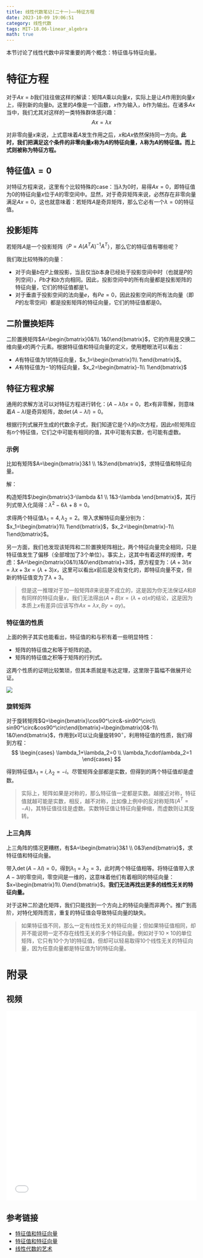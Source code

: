 ```yaml
---
title: 线性代数笔记(二十一)——特征方程
date: 2023-10-09 19:06:51
category: 线性代数
tags: MIT-18.06-linear_algebra
math: true
---
```


本节讨论了线性代数中非常重要的两个概念：特征值与特征向量。

<!--more-->

# 特征方程
对于$Ax=b$我们往往做这样的解读：矩阵$A$乘以向量$x$，实际上是让$A$作用到向量$x$上，得到新的向量$b$。这里的$A$像是一个函数，$x$作为输入，$b$作为输出。在诸多$Ax$当中，我们尤其对这样的一类特殊群体感兴趣：
$$
Ax=\lambda x
$$

对非零向量$x$来说，上式意味着$A$发生作用之后，$x$和$Ax$依然保持同一方向。**此时，我们把满足这个条件的非零向量$x$称为$A$的特征向量，$\lambda$称为$A$的特征值。而上式则被称为特征方程。**

## 特征值$\lambda=0$
对特征方程来说，这里有个比较特殊的case：当$\lambda$为$0$时，易得$Ax=0$，即特征值为0的特征向量$x$位于$A$的零空间中。显然，对于奇异矩阵来说，必然存在非零向量满足$Ax=0$，这也就意味着：若矩阵$A$是奇异矩阵，那么它必有一个$\lambda=0$的特征值。

## 投影矩阵
若矩阵$A$是一个投影矩阵（$P=A(A^TA)^{-1}A^T$），那么它的特征值有哪些呢？

我们取比较特殊的向量：

- 对于向量$b$在$P$上做投影，当且仅当$b$本身已经处于投影空间中时（也就是$P$的列空间），$Pb$才和$b$方向相同。因此，投影空间中的所有向量都是投影矩阵的特征向量，它们的特征值都是$1$。
- 对于垂直于投影空间的法向量$e$，有$Pe=0$，因此投影空间的所有法向量（即$P$的左零空间）都是投影矩阵的特征向量，它们的特征值都是$0$。

## 二阶置换矩阵
二阶置换矩阵$A=\begin{bmatrix}0&1\\ 1&0\end{bmatrix}$，它的作用是交换二维向量$x$的两个元素。根据特征值和特征向量的定义，使用瞪眼法可以看出：

- $A$有特征值为$1$的特征向量，$x_1=\begin{bmatrix}1\\ 1\end{bmatrix}$。
- $A$有特征值为$-1$的特征向量，$x_2=\begin{bmatrix}-1\\ 1\end{bmatrix}$

## 特征方程求解
通用的求解方法可以对特征方程进行转化：$(A-\lambda I)x=0$，若$x$有非零解，则意味着$A-\lambda I$是奇异矩阵，故$\det(A-\lambda I)=0$。

根据行列式展开生成的代数余子式，我们知道它是个$\lambda$的$n$次方程，因此$n$阶矩阵应有$n$个特征值，它们之中可能有相同的值，其中可能有实数，也可能有虚数。

### 示例
比如有矩阵$A=\begin{bmatrix}3&1 \\ 1&3\end{bmatrix}$，求特征值和特征向量。

解：

构造矩阵$\begin{bmatrix}3-\lambda &1 \\ 1&3-\lambda \end{bmatrix}$，其行列式带入化简得：$\lambda ^2-6\lambda +8=0$。

求得两个特征值$\lambda_1=4, \lambda_2=2$。带入求解特征向量分别为：$x_1=\begin{bmatrix}1\\ 1\end{bmatrix}$，$x_2=\begin{bmatrix}-1\\ 1\end{bmatrix}$。

另一方面，我们也发现该矩阵和二阶置换矩阵相比，两个特征向量完全相同，只是特征值发生了偏移（全部增加了3个单位）。事实上，这其中有着这样的规律，考虑：$A=\begin{bmatrix}0&1\\1&0\end{bmatrix}+3I$，原方程变为：$(A+3I)x=\lambda x+3x=(\lambda+3)x$，这里可以看出$x$前后是没有变化的，即特征向量不变，但新的特征值变为了$\lambda+3$。

> 但是这一推理对于加一般矩阵$B$来说是不成立的，这是因为你无法保证$A$和$B$有同样的特征向量$x$，我们无法得出$(A+B)x=(\lambda+\alpha)x$的结论，这是因为本质上$x$有差异(应该写作$Ax=\lambda x, By=\alpha y$)。

### 特征值的性质
上面的例子其实也能看出，特征值的和与积有着一些明显特性：

- 矩阵的特征值之和等于矩阵的迹。
- 矩阵的特征值之积等于矩阵的行列式。

这两个性质的证明比较繁琐，但其本质就是韦达定理，这里限于篇幅不做展开论证。
 
![](2023-10-09-19-47-38.png)

### 旋转矩阵
对于旋转矩阵$Q=\begin{bmatrix}\cos90^\circ&-sin90^\circ\\ sin90^\circ&cos90^\circ\end{bmatrix}=\begin{bmatrix}0&-1\\ 1&0\end{bmatrix}$，作用到$x$可以让向量旋转$90^\circ$，利用特征值的性质，我们得到方程：
$$
\begin{cases}
\lambda_1+\lambda_2=0 \\
\lambda_1\cdot\lambda_2=1
\end{cases}
$$

得到特征值$\lambda_1=i,\lambda_2=-i$。尽管矩阵全部都是实数，但得到的两个特征值却是虚数。

> 实际上，矩阵如果是对称的，那么特征值一定都是实数。越接近对称，特征值就越可能是实数，相反，越不对称，比如像上例中的反对称矩阵($A^T=-A$)，其特征值往往是虚数。实数特征值让特征向量伸缩，而虚数则让其旋转。

### 上三角阵
上三角阵的情况更糟糕，有$A=\begin{bmatrix}3&1 \\ 0&3\end{bmatrix}$，求特征值和特征向量。

带入$\det(A-\lambda I)=0$，得到$\lambda_1=\lambda_2=3$，此时两个特征值相等。将特征值带入求$A-3I$的零空间，零空间是一维的，这意味着他们有着相同的特征向量：$x=\begin{bmatrix}1\\ 0\end{bmatrix}$。**我们无法再找出更多的线性无关的特征向量。**

对于这种二阶退化矩阵，我们只能找到一个方向上的特征向量而非两个。推广到高阶，对特化矩阵而言，重复的特征值会导致特征向量的缺失。

> 如果特征值不同，那么一定有线性无关的特征向量；但如果特征值相同，却并不能说明一定不存在线性无关的多个特征向量。例如对于$10\times 10$的单位矩阵，它只有10个为$1$的特征值，但却可以轻易取得10个线性无关的特征向量，因为任意向量都是特征值为$1$的特征向量。

# 附录
## 视频
<iframe src="//player.bilibili.com/player.html?aid=382989698&bvid=BV16Z4y1U7oU&cid=570098690&p=21&autoplay=0" scrolling="no" width="100%" height="500" border="0" frameborder="no" framespacing="0" allowfullscreen="true"> </iframe>

## 参考链接

- [特征值和特征向量](https://github.com/MLNLP-World/MIT-Linear-Algebra-Notes/blob/master/%5B21%5D%20%E7%89%B9%E5%BE%81%E5%80%BC%E5%92%8C%E7%89%B9%E5%BE%81%E5%90%91%E9%87%8F/%E7%BA%BF%E6%80%A7%E4%BB%A3%E6%95%B021.pdf)
- [特征值和特征向量](https://rqtn.github.io/2019/09/01/LA-Lec21/)
- [线性代数的艺术](https://github.com/kf-liu/The-Art-of-Linear-Algebra-zh-CN)

